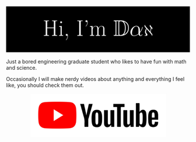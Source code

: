 ![Header image](https://raw.githubusercontent.com/dan-whitman/dan-whitman/master/Assets/Profile_ReadMe.jpg)
<!-- I created this header in Latex. See the main.tex file to see how! -->
Just a bored engineering graduate student who likes to have fun with math and science.

Occasionally I will make nerdy videos about anything and everything I feel like, you should check them out.

<p align="center">
  <a href="[https://www.youtube.com/@dan-whitman](https://www.youtube.com/@dan-whitman)" title="YouTube"><img src="Assets/YouTube_Icon.jpg" width="375" height="120" /></a>
</p>
